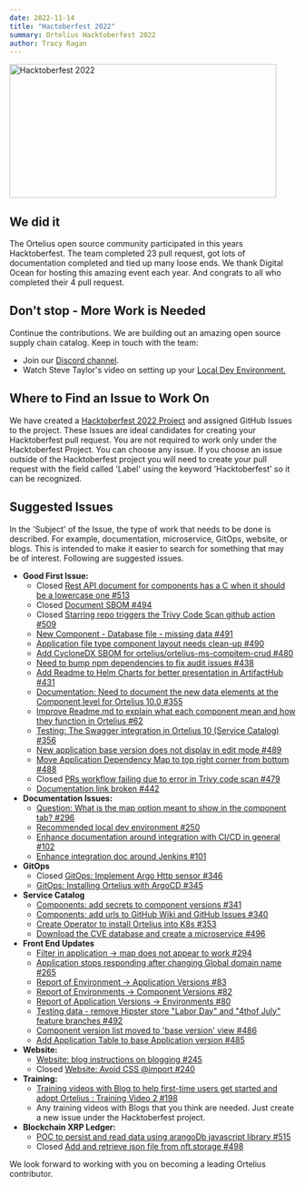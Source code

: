 ```yaml
---
date: 2022-11-14
title: "Hactoberfest 2022"
summary: Ortelius Hacktoberfest 2022
author: Tracy Ragan
---
```


<div class="col-left">
<img src="/images/hacktoberfest2022.png" alt="Hacktoberfest 2022" height="235px" width="470px" />
</div>
<p></p>

## We did it

The Ortelius open source community participated in this years Hacktoberfest. The team completed 23 pull request, got lots of documentation completed and tied up many loose ends. We thank Digital Ocean for hosting this amazing event each year. And congrats to all who completed their 4 pull request. 

## Don't stop - More Work is Needed
Continue the contributions. We are building out an amazing open source supply chain catalog. Keep in touch with the team:

- Join our [Discord channel](https://discord.gg/wM4b5yEFzS).
- Watch Steve Taylor's video on setting up your [Local Dev Environment.](https://www.youtube.com/watch?v=K7r-jp9ZmTE&list=PLjQ1l9KZoIQ39x2230RCUZM8ZlRT1-rp4) 

## Where to Find an Issue to Work On
We have created a [Hacktoberfest 2022 Project](https://github.com/ortelius/ortelius/projects/5) and assigned GitHub Issues to the project. These Issues are ideal candidates for creating your Hacktoberfest pull request. You are not required to work only under the Hacktoberfest Project. You can choose any issue. If you choose an issue outside of the Hacktoberfest project you will need to create your pull request with the field called 'Label' using the keyword 'Hacktoberfest' so it can be recognized.


## Suggested Issues

In the 'Subject' of the Issue, the type of work that needs to be done is described. For example, documentation, microservice, GitOps, website, or blogs. This is intended to make it easier to search for something that may be of interest. Following are suggested issues. 

- <strong>Good First Issue:</strong><br>
    - Closed [Rest API document for components has a C when it should be a lowercase one #513](https://github.com/ortelius/ortelius/issues/513) 
    - Closed [Document SBOM #494](https://github.com/ortelius/ortelius/issues/494) 
    - Closed [Starring repo triggers the Trivy Code Scan github action #509](https://github.com/ortelius/ortelius/issues/509) 
    - [New Component - Database file - missing data #491](https://github.com/ortelius/ortelius/issues/491) 
    - [Application file type component layout needs clean-up #490](https://github.com/ortelius/ortelius/issues/490) 
    - [Add CycloneDX SBOM for ortelius/ortelius-ms-compitem-crud #480](https://github.com/ortelius/ortelius/issues/480)
    - [Need to bump npm dependencies to fix audit issues #438](https://github.com/ortelius/ortelius/issues/438)
    - [Add Readme to Helm Charts for better presentation in ArtifactHub #431](https://github.com/ortelius/ortelius/issues/431)
    - [Documentation: Need to document the new data elements at the Component level for Ortelius 10.0 #355](https://github.com/ortelius/ortelius/issues/355)
    - [Improve Readme.md to explain what each component mean and how they function in Ortelius #62](https://github.com/ortelius/ortelius/issues/62)
    - [Testing: The Swagger integration in Ortelius 10 (Service Catalog) #356](https://github.com/ortelius/ortelius/issues/356)
    - [New application base version does not display in edit mode #489](https://github.com/ortelius/ortelius/issues/489) 
    - [Move Application Dependency Map to top right corner from bottom #488](https://github.com/ortelius/ortelius/issues/488) 
    - Closed [PRs workflow failing due to error in Trivy code scan #479](https://github.com/ortelius/ortelius/issues/479) 
    - [Documentation link broken #442](https://github.com/ortelius/ortelius/issues/442) 
- <strong>Documentation Issues:</strong><br>
    - [Question: What is the map option meant to show in the component tab? #296](https://github.com/ortelius/ortelius/issues/296)
    - [Recommended local dev environment #250](https://github.com/ortelius/ortelius/issues/250)
    - [Enhance documentation around integration with CI/CD in general #102](https://github.com/ortelius/ortelius/issues/102)
    - [Enhance integration doc around Jenkins #101](https://github.com/ortelius/ortelius/issues/101)
- <strong>GitOps</strong><br>
    - Closed [GitOps: Implement Argo Http sensor #346](https://github.com/ortelius/ortelius/issues/346)
    - [GitOps: Installing Ortelius with ArgoCD #345](https://github.com/ortelius/ortelius/issues/345)
- <strong>Service Catalog</strong><br>
    - [Components: add secrets to component versions #341](https://github.com/ortelius/ortelius/issues/341)
    - [Components: add urls to GitHub Wiki and GitHub Issues #340](https://github.com/ortelius/ortelius/issues/340)
    - [Create Operator to install Ortelius into K8s #353](https://github.com/ortelius/ortelius/issues/353)
    - [Download the CVE database and create a microservice #496](https://github.com/ortelius/ortelius/issues/496)
 - <strong>Front End Updates</strong><br>
   - [Filter in application -> map does not appear to work #294](https://github.com/ortelius/ortelius/issues/294)
   - [Application stops responding after changing Global domain name #265](https://github.com/ortelius/ortelius/issues/265)
   - [Report of Environment -> Application Versions #83](https://github.com/ortelius/ortelius/issues/83)
   - [Report of Environments -> Component Versions #82](https://github.com/ortelius/ortelius/issues/82)
   - [Report of Application Versions -> Environments #80](https://github.com/ortelius/ortelius/issues/80)
   - [Testing data - remove Hipster store "Labor Day" and "4thof July" feature branches #492](https://github.com/ortelius/ortelius/issues/492) 
   - [Component version list moved to 'base version' view #486](https://github.com/ortelius/ortelius/issues/486) 
   - [Add Application Table to base Application version #485](https://github.com/ortelius/ortelius/issues/485) 
- <strong>Website:</strong><br>
    - [Website: blog instructions on blogging #245](https://github.com/ortelius/ortelius/issues/245)
    - Closed [Website: Avoid CSS @import #240](https://github.com/ortelius/ortelius/issues/240)
 - <strong>Training:</strong><br>
    - [Training videos with Blog to help first-time users get started and adopt Ortelius : Training Video 2 #198](https://github.com/ortelius/ortelius/issues/198)
    - Any training videos with Blogs that you think are needed. Just create a new issue under the Hacktoberfest project.  
- <strong>Blockchain XRP Ledger:</strong><br>
    - [POC to persist and read data using arangoDb javascript library #515](https://github.com/ortelius/ortelius/issues/515)
    - Closed [Add and retrieve json file from nft.storage #498](https://github.com/ortelius/ortelius/issues/498)

We look forward to working with you on becoming a leading Ortelius contributor. 